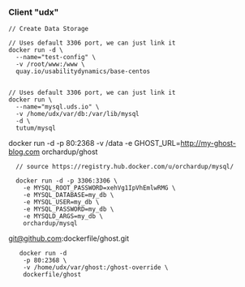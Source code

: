 
### Client "udx"

    // Create Data Storage

    // Uses default 3306 port, we can just link it
    docker run -d \
      --name="test-config" \
      -v /root/www:/www \
      quay.io/usabilitydynamics/base-centos


    // Uses default 3306 port, we can just link it
    docker run \
      --name="mysql.uds.io" \
      -v /home/udx/var/db:/var/lib/mysql
      -d \
      tutum/mysql



docker run -d -p 80:2368 -v /data -e GHOST_URL=http://my-ghost-blog.com orchardup/ghost

      // source https://registry.hub.docker.com/u/orchardup/mysql/

      docker run -d -p 3306:3306 \
        -e MYSQL_ROOT_PASSWORD=xehVg1IpVhEmlwRMG \
        -e MYSQL_DATABASE=my_db \
        -e MYSQL_USER=my_db \
        -e MYSQL_PASSWORD=my_db \
        -e MYSQLD_ARGS=my_db \
        orchardup/mysql

git@github.com:dockerfile/ghost.git

       docker run -d
        -p 80:2368 \
        -v /home/udx/var/ghost:/ghost-override \
        dockerfile/ghost
